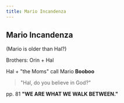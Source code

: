 ```yaml
---
title: Mario Incandenza
---
```


Mario Incandenza
----------------

(Mario is older than Hal?)

Brothers: Orin + Hal

Hal + "the Moms" call Mario **Booboo**

> "Hal, do you believe in God?"

pp. 81 **"WE ARE WHAT WE WALK BETWEEN."**